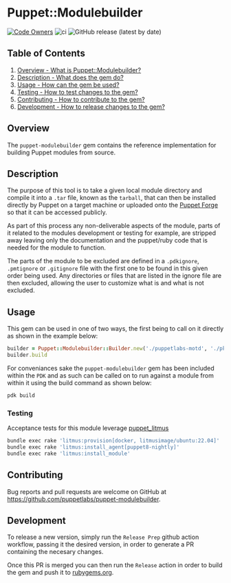 # Puppet::Modulebuilder

[![Code Owners](https://img.shields.io/badge/owners-DevX--team-blue)](https://github.com/puppetlabs/pdk/blob/main/CODEOWNERS)
![ci](https://github.com/puppetlabs/puppet-modulebuilder/actions/workflows/ci.yml/badge.svg)
![GitHub release (latest by date)](https://img.shields.io/github/v/release/puppetlabs/puppet-modulebuilder)

## Table of Contents

1. [Overview - What is Puppet::Modulebuilder?](#overview)
2. [Description - What does the gem do?](#description)
3. [Usage - How can the gem be used?](#usage)
4. [Testing - How to test changes to the gem?](#contributing)
5. [Contributing - How to contribute to the gem?](#contributing)
6. [Development - How to release changes to the gem?](#development)

## Overview

The `puppet-modulebuilder` gem contains the reference implementation for building Puppet modules from source.

## Description

The purpose of this tool is to take a given local module directory and compile it into a `.tar` file, known as the `tarball`, that can then be installed directly by Puppet on a target machine or uploaded onto the [Puppet Forge](https://forge.puppet.com/) so that it can be accessed publicly.

As part of this process any non-deliverable aspects of the module, parts of it related to the modules development or testing for example, are stripped away leaving only the documentation and the puppet/ruby code that is needed for the module to function.

The parts of the module to be excluded are defined in a `.pdkignore`, `.pmtignore` or `.gitignore` file with the first one to be found in this given order being used. Any directories or files that are listed in the ignore file are then excluded, allowing the user to customize what is and what is not excluded.

## Usage

This gem can be used in one of two ways, the first being to call on it directly as shown in the example below:

```ruby
builder = Puppet::Modulebuilder::Builder.new('./puppetlabs-motd', './pkg', nil)
builder.build
```

For conveniances sake the `puppet-modulebuilder` gem has been included within the `PDK` and as such can be called on to run against a module from within it using the build command as shown below:

```bash
pdk build
```

### Testing

Acceptance tests for this module leverage [puppet_litmus](https://github.com/puppetlabs/puppet_litmus)

```bash
bundle exec rake 'litmus:provision[docker, litmusimage/ubuntu:22.04]'
bundle exec rake 'litmus:install_agent[puppet8-nightly]'
bundle exec rake 'litmus:install_module'
```

## Contributing

Bug reports and pull requests are welcome on GitHub at https://github.com/puppetlabs/puppet-modulebuilder.

## Development

To release a new version, simply run the `Release Prep` github action workflow, passing it the desired version, in order to generate a PR containing the necesary changes.

Once this PR is merged you can then run the `Release` action in order to build the gem and push it to [rubygems.org](https://rubygems.org).
